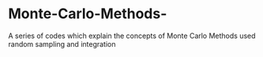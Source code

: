 # Monte-Carlo-Methods-
A series of codes which explain the concepts of Monte Carlo Methods used random sampling and integration
